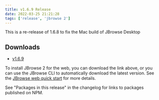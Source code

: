 ```yaml
---
title: v1.6.9 Release
date: 2022-03-25 21:21:28
tags: ['release', 'jbrowse 2']
---
```


This is a re-release of 1.6.8 to fix the Mac build of JBrowse Desktop

## Downloads

- [v1.6.9](https://github.com/GMOD/jbrowse-components/releases/tag/v1.6.9)

To install JBrowse 2 for the web, you can download the link above, or you can
use the JBrowse CLI to automatically download the latest version. See the
[JBrowse web quick start](https://jbrowse.org/jb2/docs/quickstart_web) for more
details.

See "Packages in this release" in the changelog for links to packages published
on NPM.
